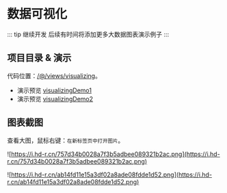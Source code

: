 # 数据可视化

::: tip 继续开发
后续有时间将添加更多大数据图表演示例子
:::

## 项目目录 & 演示

代码位置：[/@/views/visualizing](https://gitee.com/lyt-top/vue-next-admin/tree/master/src/views/visualizing)。

- 演示预览 [visualizingDemo1](https://lyt-top.gitee.io/vue-next-admin-preview/#/visualizingDemo1)
- 演示预览 [visualizingDemo2](https://lyt-top.gitee.io/vue-next-admin-preview/#/visualizingDemo2)

## 图表截图

查看大图，鼠标右键：`在新标签页中打开图片`。

<div class="img-style">

![https://i.hd-r.cn/757d34b0028a7f3b5adbee089321b2ac.png](https://i.hd-r.cn/757d34b0028a7f3b5adbee089321b2ac.png)

</div>

<div class="img-style">

![https://i.hd-r.cn/ab14fd11e15a3df02a8ade08fdde1d52.png](https://i.hd-r.cn/ab14fd11e15a3df02a8ade08fdde1d52.png)

</div>
